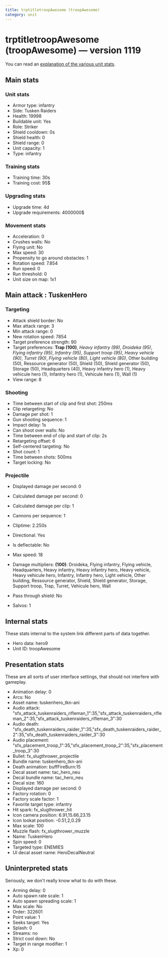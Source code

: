 ```yaml
---
title: trptitletroopAwesome (troopAwesome)
category: unit
---
```


# trptitletroopAwesome (troopAwesome) — version 1119

You can read an [explanation  of the various unit stats](unitexplained.md).

## Main stats

### Unit stats

  * Armor type: infantry
  * Side: Tusken Raiders
  * Health: 19998
  * Buildable unit: Yes
  * Role: Striker
  * Shield cooldown: 0s
  * Shield health: 0
  * Shield range: 0
  * Unit capacity: 1
  * Type: infantry

### Training stats

  * Training time: 30s
  * Training cost: 95$

### Upgrading stats

  * Upgrade time: 4d
  * Upgrade requirements: 4000000$

### Movement stats

  * Acceleration: 0
  * Crushes walls: No
  * Flying unit: No
  * Max speed: 30
  * Propensity to go around obstacles: 1
  * Rotation speed: 7.854
  * Run speed: 0
  * Run threshold: 0
  * Unit size on map: 1x1

## Main attack : TuskenHero

### Targeting

  * Attack shield border: No
  * Max attack range: 3
  * Min attack range: 0
  * New rotation speed: 7854
  * Target preference strength: 90
  * Target preferences: **Trap (100)**, _Heavy infantry (99)_, _Droideka (95)_, _Flying infantry (95)_, _Infantry (95)_, _Support troop (95)_, _Heavy vehicle (90)_, _Turret (90)_, _Flying vehicle (80)_, _Light vehicle (80)_, Other building (50), Ressource generator (50), Shield (50), Shield generator (50), Storage (50), Headquarters (40), Heavy infantry hero (1), Heavy vehicule hero (1), Infantry hero (1), Vehicule hero (1), Wall (1)
  * View range: 8

### Shooting

  * Time between start of clip and first shot: 250ms
  * Clip retargeting: No
  * Damage per shot: 1
  * Gun shooting sequence: 1
  * Impact delay: 1s
  * Can shoot over walls: No
  * Time between end of clip and start of clip: 2s
  * Retargeting offset: 6
  * Self-centered targeting: No
  * Shot count: 1
  * Time between shots: 500ms
  * Target locking: No

### Projectile

  * Displayed damage per second: 0
  * Calculated damage per second: 0
  * Calculated damage per clip: 1

  * Cannons per sequence: 1
  * Cliptime: 2.250s
  * Directional: Yes
  * Is deflectable: No
  * Max speed: 18
  * Damage multipliers: **(100)**: Droideka, Flying infantry, Flying vehicle, Headquarters, Heavy infantry, Heavy infantry hero, Heavy vehicle, Heavy vehicule hero, Infantry, Infantry hero, Light vehicle, Other building, Ressource generator, Shield, Shield generator, Storage, Support troop, Trap, Turret, Vehicule hero, Wall
  * Pass through shield: No
  * Salvos: 1

## Internal stats

These stats internal to the system link different parts of data together.

  * Hero data: hero9
  * Unit ID: troopAwesome

## Presentation stats

These are all sorts of user interface settings, that should not interfere with gameplay.

  * Animation delay: 0
  * Arcs: No
  * Asset name: tuskenhero_tkn-ani
  * Audio attack: "sfx_attack_tuskenraiders_rifleman_1":35,"sfx_attack_tuskenraiders_rifleman_2":35,"sfx_attack_tuskenraiders_rifleman_3":30
  * Audio death: "sfx_death_tuskenraiders_raider_1":35,"sfx_death_tuskenraiders_raider_2":35,"sfx_death_tuskenraiders_raider_3":30
  * Audio placement: "sfx_placement_troop_1":35,"sfx_placement_troop_2":35,"sfx_placement_troop_3":30
  * Bullet: fx_slugthrower_projectile
  * Bundle name: tuskenhero_tkn-ani
  * Death animation: buffFireBurn:15
  * Decal asset name: tac_hero_neu
  * Decal bundle name: tac_hero_neu
  * Decal size: 160
  * Displayed damage per second: 0
  * Factory rotation: 0
  * Factory scale factor: 1
  * Favorite target type: infantry
  * Hit spark: fx_slugthrower_hit
  * Icon camera position: 6.91,15.66,23.15
  * Icon lookat position: -0.51,2,0.29
  * Max scale: 100
  * Muzzle flash: fx_slugthrower_muzzle
  * Name: TuskenHero
  * Spin speed: 0
  * Targeted type: ENEMIES
  * UI decal asset name: HeroDecalNeutral

## Uninterpreted stats

Seriously, we don't really know what to do with these.

  * Arming delay: 0
  * Auto spawn rate scale: 1
  * Auto spawn spreading scale: 1
  * Max scale: No
  * Order: 322601
  * Point value: 1
  * Seeks target: Yes
  * Splash: 0
  * Streams: no
  * Strict cool down: No
  * Target in range modifier: 1
  * Xp: 0

